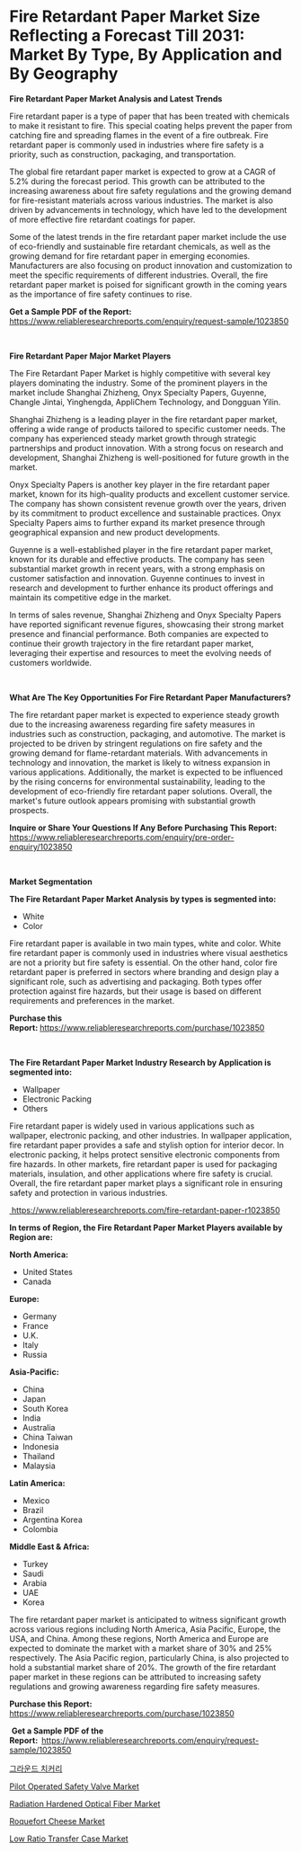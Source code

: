 <p><h1>Fire Retardant Paper Market Size Reflecting a Forecast Till 2031: Market By Type, By Application and By Geography</h1></p><p><strong>Fire Retardant Paper Market Analysis and Latest Trends</strong></p>
<p><p>Fire retardant paper is a type of paper that has been treated with chemicals to make it resistant to fire. This special coating helps prevent the paper from catching fire and spreading flames in the event of a fire outbreak. Fire retardant paper is commonly used in industries where fire safety is a priority, such as construction, packaging, and transportation.</p><p>The global fire retardant paper market is expected to grow at a CAGR of 5.2% during the forecast period. This growth can be attributed to the increasing awareness about fire safety regulations and the growing demand for fire-resistant materials across various industries. The market is also driven by advancements in technology, which have led to the development of more effective fire retardant coatings for paper.</p><p>Some of the latest trends in the fire retardant paper market include the use of eco-friendly and sustainable fire retardant chemicals, as well as the growing demand for fire retardant paper in emerging economies. Manufacturers are also focusing on product innovation and customization to meet the specific requirements of different industries. Overall, the fire retardant paper market is poised for significant growth in the coming years as the importance of fire safety continues to rise.</p></p>
<p><strong>Get a Sample PDF of the Report:&nbsp;</strong> <a href="https://www.reliableresearchreports.com/enquiry/request-sample/1023850">https://www.reliableresearchreports.com/enquiry/request-sample/1023850</a></p>
<p>&nbsp;</p>
<p><strong>Fire Retardant Paper Major Market Players</strong></p>
<p><p>The Fire Retardant Paper Market is highly competitive with several key players dominating the industry. Some of the prominent players in the market include Shanghai Zhizheng, Onyx Specialty Papers, Guyenne, Changle Jintai, Yinghengda, AppliChem Technology, and Dongguan Yilin.</p><p>Shanghai Zhizheng is a leading player in the fire retardant paper market, offering a wide range of products tailored to specific customer needs. The company has experienced steady market growth through strategic partnerships and product innovation. With a strong focus on research and development, Shanghai Zhizheng is well-positioned for future growth in the market.</p><p>Onyx Specialty Papers is another key player in the fire retardant paper market, known for its high-quality products and excellent customer service. The company has shown consistent revenue growth over the years, driven by its commitment to product excellence and sustainable practices. Onyx Specialty Papers aims to further expand its market presence through geographical expansion and new product developments.</p><p>Guyenne is a well-established player in the fire retardant paper market, known for its durable and effective products. The company has seen substantial market growth in recent years, with a strong emphasis on customer satisfaction and innovation. Guyenne continues to invest in research and development to further enhance its product offerings and maintain its competitive edge in the market.</p><p>In terms of sales revenue, Shanghai Zhizheng and Onyx Specialty Papers have reported significant revenue figures, showcasing their strong market presence and financial performance. Both companies are expected to continue their growth trajectory in the fire retardant paper market, leveraging their expertise and resources to meet the evolving needs of customers worldwide.</p></p>
<p>&nbsp;</p>
<p><strong>What Are The Key Opportunities For Fire Retardant Paper Manufacturers?</strong></p>
<p><p>The fire retardant paper market is expected to experience steady growth due to the increasing awareness regarding fire safety measures in industries such as construction, packaging, and automotive. The market is projected to be driven by stringent regulations on fire safety and the growing demand for flame-retardant materials. With advancements in technology and innovation, the market is likely to witness expansion in various applications. Additionally, the market is expected to be influenced by the rising concerns for environmental sustainability, leading to the development of eco-friendly fire retardant paper solutions. Overall, the market's future outlook appears promising with substantial growth prospects.</p></p>
<p><strong>Inquire or Share Your Questions If Any Before Purchasing This Report:</strong> <a href="https://www.reliableresearchreports.com/enquiry/pre-order-enquiry/1023850">https://www.reliableresearchreports.com/enquiry/pre-order-enquiry/1023850</a></p>
<p>&nbsp;</p>
<p><strong>Market Segmentation</strong></p>
<p><strong>The Fire Retardant Paper Market Analysis by types is segmented into:</strong></p>
<p><ul><li>White</li><li>Color</li></ul></p>
<p><p>Fire retardant paper is available in two main types, white and color. White fire retardant paper is commonly used in industries where visual aesthetics are not a priority but fire safety is essential. On the other hand, color fire retardant paper is preferred in sectors where branding and design play a significant role, such as advertising and packaging. Both types offer protection against fire hazards, but their usage is based on different requirements and preferences in the market.</p></p>
<p><strong>Purchase this Report:&nbsp;</strong><a href="https://www.reliableresearchreports.com/purchase/1023850">https://www.reliableresearchreports.com/purchase/1023850</a></p>
<p>&nbsp;</p>
<p><strong>The Fire Retardant Paper Market Industry Research by Application is segmented into:</strong></p>
<p><ul><li>Wallpaper</li><li>Electronic Packing</li><li>Others</li></ul></p>
<p><p>Fire retardant paper is widely used in various applications such as wallpaper, electronic packing, and other industries. In wallpaper application, fire retardant paper provides a safe and stylish option for interior decor. In electronic packing, it helps protect sensitive electronic components from fire hazards. In other markets, fire retardant paper is used for packaging materials, insulation, and other applications where fire safety is crucial. Overall, the fire retardant paper market plays a significant role in ensuring safety and protection in various industries.</p></p>
<p><a href="https://www.reliableresearchreports.com/fire-retardant-paper-r1023850">&nbsp;https://www.reliableresearchreports.com/fire-retardant-paper-r1023850</a></p>
<p><strong>In terms of Region, the Fire Retardant Paper Market Players available by Region are:</strong></p>
<p>
    <p> <strong> North America: </strong>
        <ul>
            <li>United States</li>
            <li>Canada</li>
        </ul>
        </p> 
    <p> <strong> Europe: </strong>
        <ul>
            <li>Germany</li>
            <li>France</li>
            <li>U.K.</li>
            <li>Italy</li>
            <li>Russia</li>
        </ul>
        </p> 
    <p> <strong> Asia-Pacific: </strong>
        <ul>
            <li>China</li>
            <li>Japan</li>
            <li>South Korea</li>
            <li>India</li>
            <li>Australia</li>
            <li>China Taiwan</li>
            <li>Indonesia</li>
            <li>Thailand</li>
            <li>Malaysia</li>
        </ul>
        </p> 
    <p> <strong> Latin America: </strong>
        <ul>
            <li>Mexico</li>
            <li>Brazil</li>
            <li>Argentina Korea</li>
            <li>Colombia</li>
        </ul>
        </p> 
    <p> <strong> Middle East & Africa: </strong>
        <ul>
            <li>Turkey</li>
            <li>Saudi</li>
            <li>Arabia</li>
            <li>UAE</li>
            <li>Korea</li>
        </ul>
    </p>
    </p>
<p><p>The fire retardant paper market is anticipated to witness significant growth across various regions including North America, Asia Pacific, Europe, the USA, and China. Among these regions, North America and Europe are expected to dominate the market with a market share of 30% and 25% respectively. The Asia Pacific region, particularly China, is also projected to hold a substantial market share of 20%. The growth of the fire retardant paper market in these regions can be attributed to increasing safety regulations and growing awareness regarding fire safety measures.</p></p>
<p><strong>Purchase this Report: </strong><a href="https://www.reliableresearchreports.com/purchase/1023850">https://www.reliableresearchreports.com/purchase/1023850</a></p>
<p>&nbsp;<strong>Get a Sample PDF of the Report:&nbsp;&nbsp;</strong><a href="https://www.reliableresearchreports.com/enquiry/request-sample/1023850">https://www.reliableresearchreports.com/enquiry/request-sample/1023850</a></p>
<p><strong></strong></p>
<p><p><a href="https://medium.com/@allanchulist567567jdf/%EC%B0%B8%EA%B9%A8-%EC%8B%9C%EC%9E%A5-%EC%8B%9C%EC%9E%A5-cagr-%EC%8B%9C%EC%9E%A5-%EB%8F%99%ED%96%A5-%EB%B0%8F-%EC%84%B1%EC%9E%A5-%EC%A0%84%EB%9E%B5%EC%97%90-%EB%8C%80%ED%95%9C-%ED%86%B5%EC%B0%B0%EB%A0%A5-311aa6d431eb">그라운드 치커리</a></p><p><a href="https://github.com/gladysalidde/Market-Research-Report-List-1/blob/main/pilot-operated-safety-valve-market.md">Pilot Operated Safety Valve Market</a></p><p><a href="https://glittery-fuchsia-86a.notion.site/Decoding-Radiation-Hardened-Optical-Fiber-Market-Metrics-Market-Share-Trends-and-Growth-Patterns-abce410151af4a2d94168ca818b0f9b5">Radiation Hardened Optical Fiber Market</a></p><p><a href="https://github.com/dimitrishawkinswaynenp91rgz/Market-Research-Report-List-2/blob/main/roquefort-cheese-market.md">Roquefort Cheese Market</a></p><p><a href="https://view.publitas.com/reportprime-1/low-ratio-transfer-case-market-competitive-analysis-market-trends-and-forecast-to-2031/">Low Ratio Transfer Case Market</a></p></p>
